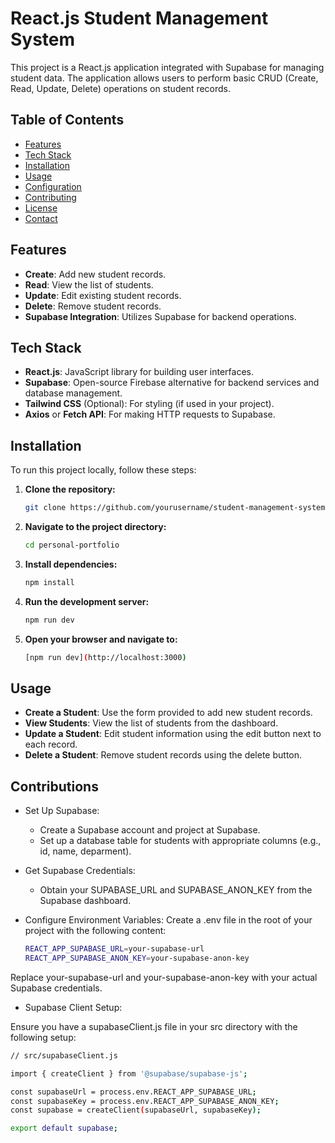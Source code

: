 # React.js Student Management System

This project is a React.js application integrated with Supabase for managing student data. The application allows users to perform basic CRUD (Create, Read, Update, Delete) operations on student records.

## Table of Contents

- [Features](#features)
- [Tech Stack](#tech-stack)
- [Installation](#installation)
- [Usage](#usage)
- [Configuration](#configuration)
- [Contributing](#contributing)
- [License](#license)
- [Contact](#contact)

## Features

- **Create**: Add new student records.
- **Read**: View the list of students.
- **Update**: Edit existing student records.
- **Delete**: Remove student records.
- **Supabase Integration**: Utilizes Supabase for backend operations.

## Tech Stack

- **React.js**: JavaScript library for building user interfaces.
- **Supabase**: Open-source Firebase alternative for backend services and database management.
- **Tailwind CSS** (Optional): For styling (if used in your project).
- **Axios** or **Fetch API**: For making HTTP requests to Supabase.

## Installation

To run this project locally, follow these steps:

1. **Clone the repository:**

   ```bash
   git clone https://github.com/yourusername/student-management-system.git
2. **Navigate to the project directory:**

   ```bash
   cd personal-portfolio

3. **Install dependencies:**

   ```bash
   npm install

4. **Run the development server:**

   ```bash
   npm run dev

5. **Open your browser and navigate to:**

   ```bash
   [npm run dev](http://localhost:3000)

## Usage

- **Create a Student**: Use the form provided to add new student records.
- **View Students**: View the list of students from the dashboard.
- **Update a Student**: Edit student information using the edit button next to each record.
- **Delete a Student**: Remove student records using the delete button.

## Contributions

- Set Up Supabase:
  - Create a Supabase account and project at Supabase.
  - Set up a database table for students with appropriate columns (e.g., id, name, deparment).
- Get Supabase Credentials:
  - Obtain your SUPABASE_URL and SUPABASE_ANON_KEY from the Supabase dashboard.
- Configure Environment Variables:
  Create a .env file in the root of your project with the following content:
    
  ```bash
  REACT_APP_SUPABASE_URL=your-supabase-url
  REACT_APP_SUPABASE_ANON_KEY=your-supabase-anon-key

Replace your-supabase-url and your-supabase-anon-key with your actual Supabase credentials.

- Supabase Client Setup:

Ensure you have a supabaseClient.js file in your src directory with the following setup:

```bash
// src/supabaseClient.js

import { createClient } from '@supabase/supabase-js';

const supabaseUrl = process.env.REACT_APP_SUPABASE_URL;
const supabaseKey = process.env.REACT_APP_SUPABASE_ANON_KEY;
const supabase = createClient(supabaseUrl, supabaseKey);

export default supabase;

